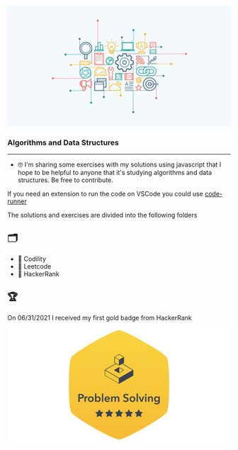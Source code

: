 ![Screenshot](algo-data.jpg)

### Algorithms and Data Structures

---

- 🤓 I'm sharing some exercises with my solutions using javascript that I hope to be helpful to anyone that it's studying algorithms and data structures. Be free to contribute.

If you need an extension to run the code on VSCode you could use <a href='https://marketplace.visualstudio.com/items?itemName=formulahendry.code-runner'> code-runner </a>

The solutions and exercises are divided into the following folders

## 🗂

- 📁 Codility
- 📁 Leetcode
- 📁 HackerRank

## 🏆

On 06/31/2021 I received my first gold badge from HackerRank

![Screenshot](hackerrank.jpg)
